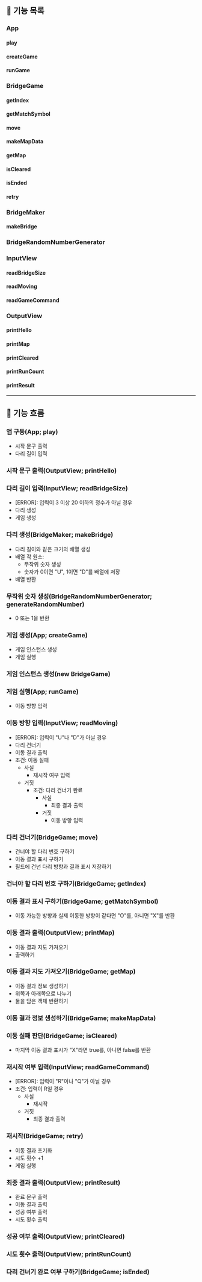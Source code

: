 ## 🚩 기능 목록

### App

#### play

#### createGame

#### runGame

### BridgeGame

#### getIndex

#### getMatchSymbol

#### move

#### makeMapData

#### getMap

#### isCleared

#### isEnded

#### retry

### BridgeMaker

#### makeBridge

### BridgeRandomNumberGenerator

### InputView

#### readBridgeSize

#### readMoving

#### readGameCommand

### OutputView

#### printHello

#### printMap

#### printCleared

#### printRunCount

#### printResult

---

## 🚌 기능 흐름

### 앱 구동(App; play)

- 시작 문구 출력
- 다리 길이 입력

### 시작 문구 출력(OutputView; printHello)

### 다리 길이 입력(InputView; readBridgeSize)

- [ERROR]: 입력이 3 이상 20 이하의 정수가 아닐 경우
- 다리 생성
- 게임 생성

### 다리 생성(BridgeMaker; makeBridge)

- 다리 길이와 같은 크기의 배열 생성
- 배열 각 원소:
  - 무작위 숫자 생성
  - 숫자가 0이면 "U", 1이면 "D"를 배열에 저장
- 배열 반환

### 무작위 숫자 생성(BridgeRandomNumberGenerator; generateRandomNumber)

- 0 또는 1을 반환

### 게임 생성(App; createGame)

- 게임 인스턴스 생성
- 게임 실행

### 게임 인스턴스 생성(new BridgeGame)

### 게임 실행(App; runGame)

- 이동 방향 입력

### 이동 방향 입력(InputView; readMoving)

- [ERROR]: 입력이 "U"나 "D"가 아닐 경우
- 다리 건너기
- 이동 결과 출력
- 조건: 이동 실패
  - 사실
    - 재시작 여부 입력
  - 거짓
    - 조건: 다리 건너기 완료
      - 사실
        - 최종 결과 출력
      - 거짓
        - 이동 방향 입력

### 다리 건너기(BridgeGame; move)

- 건너야 할 다리 번호 구하기
- 이동 결과 표시 구하기
- 필드에 건넌 다리 방향과 결과 표시 저장하기

### 건너야 할 다리 번호 구하기(BridgeGame; getIndex)

### 이동 결과 표시 구하기(BridgeGame; getMatchSymbol)

- 이동 가능한 방향과 실제 이동한 방향이 같다면 "O"를, 아니면 "X"를 반환

### 이동 결과 출력(OutputView; printMap)

- 이동 결과 지도 가져오기
- 출력하기

### 이동 결과 지도 가져오기(BridgeGame; getMap)

- 이동 결과 정보 생성하기
- 위쪽과 아래쪽으로 나누기
- 둘을 담은 객체 반환하기

### 이동 결과 정보 생성하기(BridgeGame; makeMapData)

### 이동 실패 판단(BridgeGame; isCleared)

- 마지막 이동 결과 표시가 "X"라면 true를, 아니면 false를 반환

### 재시작 여부 입력(InputView; readGameCommand)

- [ERROR]: 입력이 "R"이나 "Q"가 아닐 경우
- 조건: 입력이 R일 경우
  - 사실
    - 재시작
  - 거짓
    - 최종 결과 출력

### 재시작(BridgeGame; retry)

- 이동 결과 초기화
- 시도 횟수 +1
- 게임 실행

### 최종 결과 출력(OutputView; printResult)

- 완료 문구 출력
- 이동 결과 출력
- 성공 여부 출력
- 시도 횟수 출력

### 성공 여부 출력(OutputView; printCleared)

### 시도 횟수 출력(OutputView; printRunCount)

### 다리 건너기 완료 여부 구하기(BridgeGame; isEnded)
